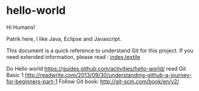 hello-world
===========

Hi Humans!

Patrik here, I like Java, Eclipse and Javascript. 

This document is a quick reference to understand Git for this project. 
If you need extended information, please read : [index.textile](docs/index.textile)


Do Hello world https://guides.github.com/activities/hello-world/
read Git Basic 1 http://readwrite.com/2013/09/30/understanding-github-a-journey-for-beginners-part-1 
Follow Git book: http://git-scm.com/book/en/v2/

